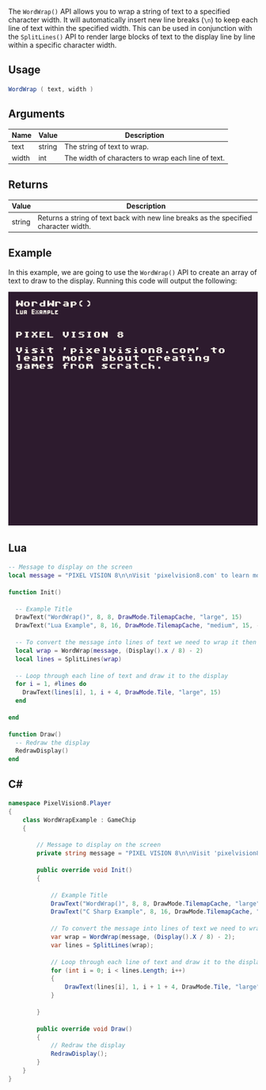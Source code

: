 The `WordWrap()` API allows you to wrap a string of text to a specified character width. It will automatically insert new line breaks (`\n`) to keep each line of text within the specified width. This can be used in conjunction with the `SplitLines()` API to render large blocks of text to the display line by line within a specific character width.

## Usage

```csharp
WordWrap ( text, width )
```

## Arguments

| Name  | Value  | Description                                         |
|-------|--------|-----------------------------------------------------|
| text  | string | The string of text to wrap\.                        |
| width | int    | The width of characters to wrap each line of text\. |

## Returns

| Value  | Description                                                                           |
|--------|---------------------------------------------------------------------------------------|
| string | Returns a string of text back with new line breaks as the specified character width\. |

## Example

In this example, we are going to use the `WordWrap()` API to create an array of text to draw to the display. Running this code will output the following:

![image alt text](images/WordWrapOutput.png)

## Lua

```lua
-- Message to display on the screen
local message = "PIXEL VISION 8\n\nVisit 'pixelvision8.com' to learn more about creating games from scratch."

function Init()

  -- Example Title
  DrawText("WordWrap()", 8, 8, DrawMode.TilemapCache, "large", 15)
  DrawText("Lua Example", 8, 16, DrawMode.TilemapCache, "medium", 15, -4)
  
  -- To convert the message into lines of text we need to wrap it then split it
  local wrap = WordWrap(message, (Display().x / 8) - 2)
  local lines = SplitLines(wrap)

  -- Loop through each line of text and draw it to the display
  for i = 1, #lines do
    DrawText(lines[i], 1, i + 4, DrawMode.Tile, "large", 15)
  end

end

function Draw()
  -- Redraw the display
  RedrawDisplay()
end
```



## C#

```csharp
namespace PixelVision8.Player
{
    class WordWrapExample : GameChip
    {

        // Message to display on the screen
        private string message = "PIXEL VISION 8\n\nVisit 'pixelvision8.com' to learn more about creating games from scratch.";

        public override void Init()
        {

            // Example Title
            DrawText("WordWrap()", 8, 8, DrawMode.TilemapCache, "large", 15);
            DrawText("C Sharp Example", 8, 16, DrawMode.TilemapCache, "medium", 15, -4);

            // To convert the message into lines of text we need to wrap it then split it
            var wrap = WordWrap(message, (Display().X / 8) - 2);
            var lines = SplitLines(wrap);

            // Loop through each line of text and draw it to the display
            for (int i = 0; i < lines.Length; i++)
            {
                DrawText(lines[i], 1, i + 1 + 4, DrawMode.Tile, "large", 15);
            }

        }

        public override void Draw()
        {
            // Redraw the display
            RedrawDisplay();
        }
    }
}
```

